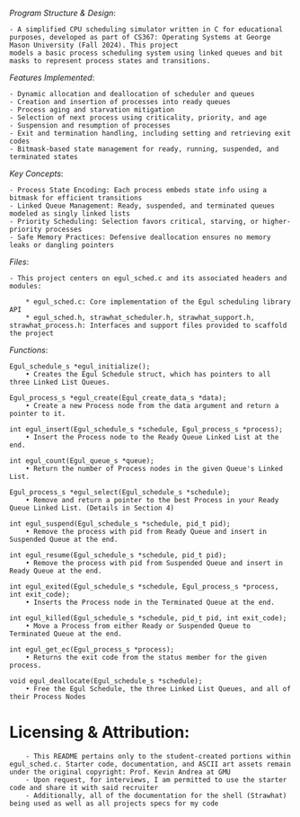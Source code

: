 *Program Structure & Design*:

    - A simplified CPU scheduling simulator written in C for educational purposes, developed as part of CS367: Operating Systems at George Mason University (Fall 2024). This project 
    models a basic process scheduling system using linked queues and bit masks to represent process states and transitions.

*Features Implemented*:

    - Dynamic allocation and deallocation of scheduler and queues
    - Creation and insertion of processes into ready queues
    - Process aging and starvation mitigation
    - Selection of next process using criticality, priority, and age
    - Suspension and resumption of processes
    - Exit and termination handling, including setting and retrieving exit codes
    - Bitmask-based state management for ready, running, suspended, and terminated states

*Key Concepts*:

    - Process State Encoding: Each process embeds state info using a bitmask for efficient transitions
    - Linked Queue Management: Ready, suspended, and terminated queues modeled as singly linked lists
    - Priority Scheduling: Selection favors critical, starving, or higher-priority processes
    - Safe Memory Practices: Defensive deallocation ensures no memory leaks or dangling pointers

*Files*:

    - This project centers on egul_sched.c and its associated headers and modules:

        * egul_sched.c: Core implementation of the Egul scheduling library API
        * egul_sched.h, strawhat_scheduler.h, strawhat_support.h, strawhat_process.h: Interfaces and support files provided to scaffold the project

*Functions*:

    Egul_schedule_s *egul_initialize();
        • Creates the Egul Schedule struct, which has pointers to all three Linked List Queues.

    Egul_process_s *egul_create(Egul_create_data_s *data);
        • Create a new Process node from the data argument and return a pointer to it.

    int egul_insert(Egul_schedule_s *schedule, Egul_process_s *process);
        • Insert the Process node to the Ready Queue Linked List at the end.

    int egul_count(Egul_queue_s *queue);
        • Return the number of Process nodes in the given Queue's Linked List.

    Egul_process_s *egul_select(Egul_schedule_s *schedule);
        • Remove and return a pointer to the best Process in your Ready Queue Linked List. (Details in Section 4)

    int egul_suspend(Egul_schedule_s *schedule, pid_t pid);
        • Remove the process with pid from Ready Queue and insert in Suspended Queue at the end.

    int egul_resume(Egul_schedule_s *schedule, pid_t pid);
        • Remove the process with pid from Suspended Queue and insert in Ready Queue at the end.

    int egul_exited(Egul_schedule_s *schedule, Egul_process_s *process, int exit_code);
        • Inserts the Process node in the Terminated Queue at the end.

    int egul_killed(Egul_schedule_s *schedule, pid_t pid, int exit_code);
        • Move a Process from either Ready or Suspended Queue to Terminated Queue at the end.

    int egul_get_ec(Egul_process_s *process);
        • Returns the exit code from the status member for the given process.

    void egul_deallocate(Egul_schedule_s *schedule);
        • Free the Egul Schedule, the three Linked List Queues, and all of their Process Nodes


# Licensing & Attribution: #
        - This README pertains only to the student-created portions within egul_sched.c. Starter code, documentation, and ASCII art assets remain under the original copyright: Prof. Kevin Andrea at GMU
        - Upon request, for interviews, I am permitted to use the starter code and share it with said recruiter
        - Additionally, all of the documentation for the shell (Strawhat) being used as well as all projects specs for my code



